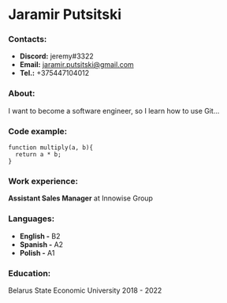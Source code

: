 # Jaramir Putsitski

### Contacts:
* **Discord:** jeremy#3322
* **Email:** jaramir.putsitski@gmail.com
* **Tel.:** +375447104012
### About:
I want to become a software engineer, so I learn how to use Git...

### Code example:
```
function multiply(a, b){
  return a * b;
}
```

### Work experience:
**Assistant Sales Manager** at Innowise Group

### Languages:
* **English -** B2
* **Spanish -** A2
* **Polish -** A1

### Education:
Belarus State Economic University 2018 - 2022